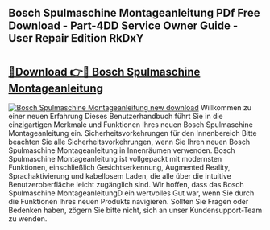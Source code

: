 ## Bosch Spulmaschine Montageanleitung PDf Free Download - Part-4DD Service Owner Guide - User Repair Edition RkDxY

# <h2><a href="http://df8avj.blite.top/?on=Bosch+Spulmaschine+Montageanleitung">🔗Download 👉🔴 Bosch Spulmaschine Montageanleitung</a></h2>

[![Bosch Spulmaschine Montageanleitung new download](https://i.imgur.com/lujVjoI.png)](http://df8avj.blite.top/?on=Bosch+Spulmaschine+Montageanleitung)
Willkommen zu einer neuen Erfahrung Dieses Benutzerhandbuch führt Sie in die einzigartigen Merkmale und Funktionen Ihres neuen Bosch Spulmaschine Montageanleitung ein. Sicherheitsvorkehrungen für den Innenbereich Bitte beachten Sie alle Sicherheitsvorkehrungen, wenn Sie Ihren neuen Bosch Spulmaschine Montageanleitung in Innenräumen verwenden. Bosch Spulmaschine Montageanleitung ist vollgepackt mit modernsten Funktionen, einschließlich Gesichtserkennung, Augmented Reality, Sprachaktivierung und kabellosem Laden, die alle über die intuitive Benutzeroberfläche leicht zugänglich sind. Wir hoffen, dass das Bosch Spulmaschine MontageanleitungD ein wertvolles Gut war, wenn Sie durch die Funktionen Ihres neuen Produkts navigieren. Sollten Sie Fragen oder Bedenken haben, zögern Sie bitte nicht, sich an unser Kundensupport-Team zu wenden.

